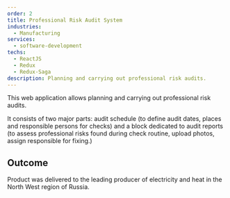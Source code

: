 ```yaml
---
order: 2
title: Professional Risk Audit System
industries:
  - Manufacturing
services:
  - software-development
techs:
  - ReactJS
  - Redux
  - Redux-Saga
description: Planning and carrying out professional risk audits. 
---
```

This web application allows planning and carrying out professional risk audits. 

It consists of two major parts: audit schedule (to define audit dates, places and responsible persons for checks) and a block dedicated to audit reports (to assess professional risks found during check routine, upload photos, assign responsible for fixing.) 

## Outcome

Product was delivered to the leading producer of electricity and heat in the North West region of Russia.
